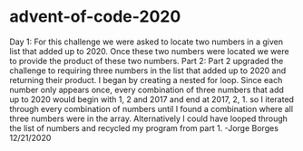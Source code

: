 # advent-of-code-2020

Day 1:
For this challenge we were asked to locate two numbers in a given list that added up to 2020.
Once these two numbers were located we were to provide the product of these two numbers. Part 2:
Part 2 upgraded the challenge to requiring three numbers in the list that added up to 2020 and
returning their product. I began by creating a nested for loop. Since each number only appears once,
every combination of three numbers that add up to 2020 would begin with 1, 2 and 2017 and end at 2017, 2, 1.
so I iterated through every combination of numbers until I found a combination where all three numbers were
in the array. Alternatively I could have looped through the list of numbers and recycled my program from part 1.
-Jorge Borges 12/21/2020
